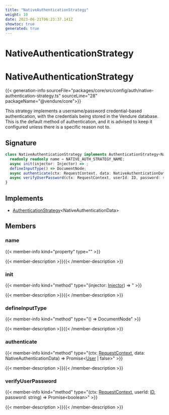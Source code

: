 ```yaml
---
title: "NativeAuthenticationStrategy"
weight: 10
date: 2023-06-21T06:23:37.141Z
showtoc: true
generated: true
---
```

<!-- This file was generated from the Vendure source. Do not modify. Instead, re-run the "docs:build" script -->

# NativeAuthenticationStrategy
<div class="symbol">


# NativeAuthenticationStrategy

{{< generation-info sourceFile="packages/core/src/config/auth/native-authentication-strategy.ts" sourceLine="28" packageName="@vendure/core">}}

This strategy implements a username/password credential-based authentication, with the credentials
being stored in the Vendure database. This is the default method of authentication, and it is advised
to keep it configured unless there is a specific reason not to.

## Signature

```TypeScript
class NativeAuthenticationStrategy implements AuthenticationStrategy<NativeAuthenticationData> {
  readonly readonly name = NATIVE_AUTH_STRATEGY_NAME;
  async init(injector: Injector) => ;
  defineInputType() => DocumentNode;
  async authenticate(ctx: RequestContext, data: NativeAuthenticationData) => Promise<User | false>;
  async verifyUserPassword(ctx: RequestContext, userId: ID, password: string) => Promise<boolean>;
}
```
## Implements

 * <a href='/typescript-api/auth/authentication-strategy#authenticationstrategy'>AuthenticationStrategy</a>&#60;NativeAuthenticationData&#62;


## Members

### name

{{< member-info kind="property" type=""  >}}

{{< member-description >}}{{< /member-description >}}

### init

{{< member-info kind="method" type="(injector: <a href='/typescript-api/common/injector#injector'>Injector</a>) => "  >}}

{{< member-description >}}{{< /member-description >}}

### defineInputType

{{< member-info kind="method" type="() => DocumentNode"  >}}

{{< member-description >}}{{< /member-description >}}

### authenticate

{{< member-info kind="method" type="(ctx: <a href='/typescript-api/request/request-context#requestcontext'>RequestContext</a>, data: NativeAuthenticationData) => Promise&#60;<a href='/typescript-api/entities/user#user'>User</a> | false&#62;"  >}}

{{< member-description >}}{{< /member-description >}}

### verifyUserPassword

{{< member-info kind="method" type="(ctx: <a href='/typescript-api/request/request-context#requestcontext'>RequestContext</a>, userId: <a href='/typescript-api/common/id#id'>ID</a>, password: string) => Promise&#60;boolean&#62;"  >}}

{{< member-description >}}{{< /member-description >}}


</div>
